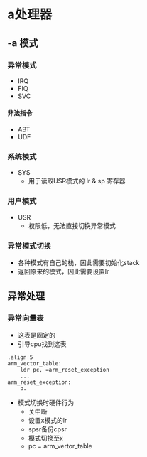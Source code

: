 # a处理器

## -a 模式

### 异常模式
- IRQ
- FIQ
- SVC

#### 非法指令
- ABT
- UDF

### 系统模式
- SYS
	- 用于读取USR模式的 lr & sp 寄存器

### 用户模式
- USR
	- 权限低，无法直接切换异常模式

### 异常模式切换
- 各种模式有自己的栈，因此需要初始化stack
- 返回原来的模式，因此需要设置lr


## 异常处理

### 异常向量表
- 这表是固定的
- 引导cpu找到这表
```
.align 5
arm_vector_table:
	ldr pc, =arm_reset_exception
	...
arm_reset_exception:
	b.
```

- 模式切换时硬件行为
	- 关中断
	- 设置x模式的lr
	- spsr备份cpsr
	- 模式切换至x
	- pc = arm\_vertor\_table


